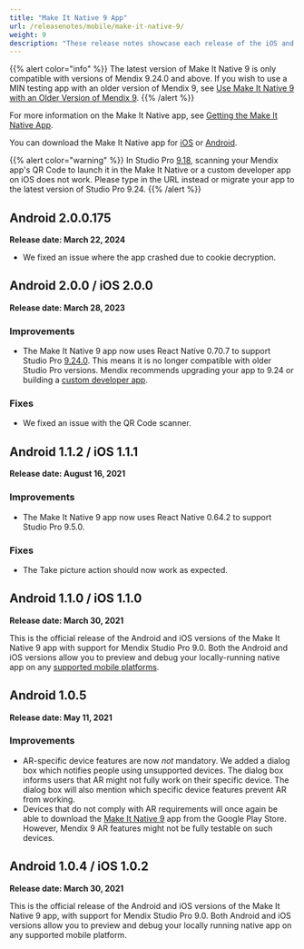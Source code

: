 ```yaml
---
title: "Make It Native 9 App"
url: /releasenotes/mobile/make-it-native-9/
weight: 9
description: "These release notes showcase each release of the iOS and Android Make It Native app versions."
---
```


{{% alert color="info" %}}
The latest version of Make It Native 9 is only compatible with versions of Mendix 9.24.0 and above. If you wish to use a MIN testing app with an older version of Mendix 9, see [Use Make It Native 9 with an Older Version of Mendix 9](/refguide9/mobile/getting-started-with-mobile/prerequisites/#use-MIN-older).
{{% /alert %}}

For more information on the Make It Native app, see [Getting the Make It Native App](/refguide9/getting-the-make-it-native-app/).

You can download the Make It Native app for [iOS](https://apps.apple.com/app/make-it-native/id1334081181) or [Android](/refguide9/getting-the-make-it-native-app/).

{{% alert color="warning" %}}
In Studio Pro [9.18](/releasenotes/studio-pro/9.18/), scanning your Mendix app's QR Code to launch it in the Make It Native or a custom developer app on iOS does not work. Please type in the URL instead or migrate your app to the latest version of Studio Pro 9.24.
{{% /alert %}}

## Android 2.0.0.175

**Release date: March 22, 2024**

* We fixed an issue where the app crashed due to cookie decryption.

## Android 2.0.0 / iOS 2.0.0

**Release date: March 28, 2023**

### Improvements

* The Make It Native 9 app now uses React Native 0.70.7 to support Studio Pro [9.24.0](/releasenotes/studio-pro/9.24/). This means it is no longer compatible with older Studio Pro versions. Mendix recommends upgrading your app to 9.24 or building a [custom developer app](/refguide9/mobile/distributing-mobile-apps/building-native-apps/how-to-devapps/). 

### Fixes 

* We fixed an issue with the QR Code scanner.

## Android 1.1.2 / iOS 1.1.1

**Release date: August 16, 2021**

### Improvements

* The Make It Native 9 app now uses React Native 0.64.2 to support Studio Pro 9.5.0.

### Fixes 

* The Take picture action should now work as expected.

## Android 1.1.0 / iOS 1.1.0

**Release date: March 30, 2021**

This is the official release of the Android and iOS versions of the Make It Native 9 app with support for Mendix Studio Pro 9.0. Both the Android and iOS versions allow you to preview and debug your locally-running native app on any [supported mobile platforms](/refguide9/system-requirements/#mobileos).

## Android 1.0.5

**Release date: May 11, 2021**

### Improvements

* AR-specific device features are now *not* mandatory. We added a dialog box which notifies people using unsupported devices. The dialog box informs users that AR might not fully work on their specific device. The dialog box will also mention which specific device features prevent AR from working.
* Devices that do not comply with AR requirements will once again be able to download the [Make It Native 9](https://play.google.com/store/apps/details?id=com.mendix.developerapp.mx9&hl=en_US&gl=US) app from the Google Play Store. However, Mendix 9 AR features might not be fully testable on such devices.

## Android 1.0.4 / iOS 1.0.2

**Release date: March 30, 2021**

This is the official release of the Android and iOS versions of the Make It Native 9 app, with support for Mendix Studio Pro 9.0. Both Android and iOS versions allow you to preview and debug your locally running native app on any supported mobile platform.

